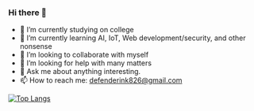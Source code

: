 ### Hi there 👋

- 🔭 I’m currently studying on college
- 🌱 I’m currently learning AI, IoT, Web development/security, and other nonsense
- 👯 I’m looking to collaborate with myself
- 🤔 I’m looking for help with many matters
- 💬 Ask me about anything interesting.
- 📫 How to reach me: defenderink826@gmail.com


[![Top Langs](https://github-readme-stats.vercel.app/api/top-langs/?username=BaiHLiu&layout=compact)](https://github.com/anuraghazra/github-readme-stats)
